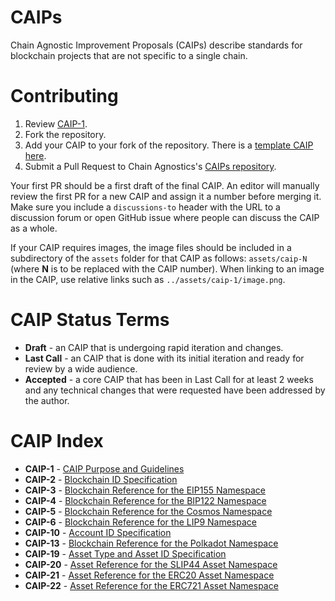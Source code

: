 # CAIPs
Chain Agnostic Improvement Proposals (CAIPs) describe standards for blockchain projects that are not specific to a single chain.

# Contributing

 1. Review [CAIP-1](CAIPs/caip-1.md).
 2. Fork the repository.
 3. Add your CAIP to your fork of the repository. There is a [template CAIP here](caip-template.md).
 4. Submit a Pull Request to Chain Agnostics's [CAIPs repository](https://github.com/ChainAgnostic/CAIPs).

Your first PR should be a first draft of the final CAIP. An editor will manually review the first PR for a new CAIP and assign it a number before merging it. Make sure you include a `discussions-to` header with the URL to a discussion forum or open GitHub issue where people can discuss the CAIP as a whole.

If your CAIP requires images, the image files should be included in a subdirectory of the `assets` folder for that CAIP as follows: `assets/caip-N` (where **N** is to be replaced with the CAIP number). When linking to an image in the CAIP, use relative links such as `../assets/caip-1/image.png`.


# CAIP Status Terms

* **Draft** - an CAIP that is undergoing rapid iteration and changes.
* **Last Call** - an CAIP that is done with its initial iteration and ready for review by a wide audience.
* **Accepted** - a core CAIP that has been in Last Call for at least 2 weeks and any technical changes that were requested have been addressed by the author.

# CAIP Index

* **CAIP-1** - [CAIP Purpose and Guidelines](https://github.com/ChainAgnostic/CAIPs/blob/master/CAIPs/caip-1.md)
* **CAIP-2** - [Blockchain ID Specification](https://github.com/ChainAgnostic/CAIPs/blob/master/CAIPs/caip-2.md)
* **CAIP-3** - [Blockchain Reference for the EIP155 Namespace](https://github.com/ChainAgnostic/CAIPs/blob/master/CAIPs/caip-3.md)
* **CAIP-4** - [Blockchain Reference for the BIP122 Namespace](https://github.com/ChainAgnostic/CAIPs/blob/master/CAIPs/caip-4.md)
* **CAIP-5** - [Blockchain Reference for the Cosmos Namespace](https://github.com/ChainAgnostic/CAIPs/blob/master/CAIPs/caip-5.md)
* **CAIP-6** - [Blockchain Reference for the LIP9 Namespace](https://github.com/ChainAgnostic/CAIPs/blob/master/CAIPs/caip-6.md)
* **CAIP-10** - [Account ID Specification](https://github.com/ChainAgnostic/CAIPs/blob/master/CAIPs/caip-10.md)
* **CAIP-13** - [Blockchain Reference for the Polkadot Namespace](https://github.com/ChainAgnostic/CAIPs/blob/master/CAIPs/caip-13.md)
* **CAIP-19** - [Asset Type and Asset ID Specification](https://github.com/ChainAgnostic/CAIPs/blob/master/CAIPs/caip-19.md)
* **CAIP-20** - [Asset Reference for the SLIP44 Asset Namespace](https://github.com/ChainAgnostic/CAIPs/blob/master/CAIPs/caip-20.md)
* **CAIP-21** - [Asset Reference for the ERC20 Asset Namespace](https://github.com/ChainAgnostic/CAIPs/blob/master/CAIPs/caip-21.md)
* **CAIP-22** - [Asset Reference for the ERC721 Asset Namespace](https://github.com/ChainAgnostic/CAIPs/blob/master/CAIPs/caip-22.md)
